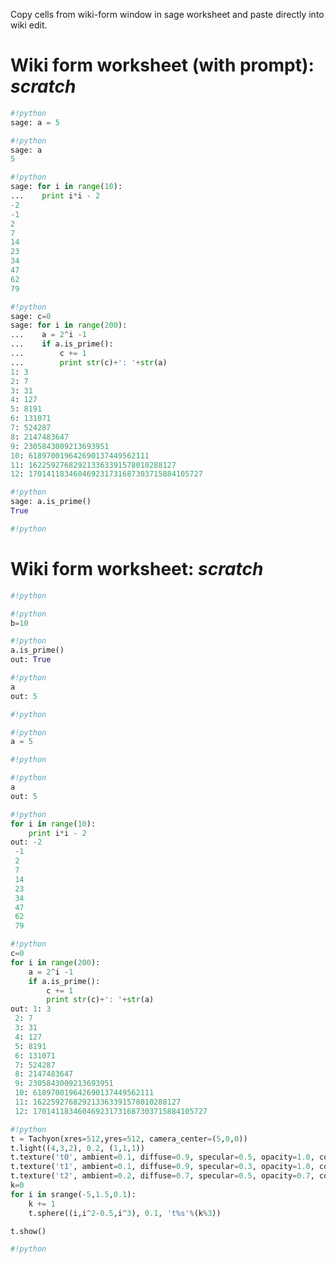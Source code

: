 
Copy cells from wiki-form window in sage worksheet and paste directly into wiki edit. 


# Wiki form worksheet (with prompt): _scratch_ 

```python
#!python 
sage: a = 5
```

```python
#!python 
sage: a
5
```

```python
#!python 
sage: for i in range(10):
...    print i*i - 2
-2
-1
2
7
14
23
34
47
62
79
```

```python
#!python 
sage: c=0
sage: for i in range(200):
...    a = 2^i -1
...    if a.is_prime():
...        c += 1
...        print str(c)+': '+str(a)
1: 3
2: 7
3: 31
4: 127
5: 8191
6: 131071
7: 524287
8: 2147483647
9: 2305843009213693951
10: 618970019642690137449562111
11: 162259276829213363391578010288127
12: 170141183460469231731687303715884105727
```

```python
#!python 
sage: a.is_prime()
True
```

```python
#!python 

```

# Wiki form worksheet: _scratch_ 

```python
#!python 

```

```python
#!python 
b=10
```

```python
#!python 
a.is_prime()
out: True
```

```python
#!python 
a
out: 5
```

```python
#!python 

```

```python
#!python 
a = 5
```

```python
#!python 

```

```python
#!python 
a
out: 5
```

```python
#!python 
for i in range(10):
    print i*i - 2
out: -2
 -1
 2
 7
 14
 23
 34
 47
 62
 79
```

```python
#!python 
c=0
for i in range(200):
    a = 2^i -1
    if a.is_prime():
        c += 1
        print str(c)+': '+str(a)
out: 1: 3
 2: 7
 3: 31
 4: 127
 5: 8191
 6: 131071
 7: 524287
 8: 2147483647
 9: 2305843009213693951
 10: 618970019642690137449562111
 11: 162259276829213363391578010288127
 12: 170141183460469231731687303715884105727
```

```python
#!python 
t = Tachyon(xres=512,yres=512, camera_center=(5,0,0))
t.light((4,3,2), 0.2, (1,1,1))
t.texture('t0', ambient=0.1, diffuse=0.9, specular=0.5, opacity=1.0, color=(1.0,0,0))
t.texture('t1', ambient=0.1, diffuse=0.9, specular=0.3, opacity=1.0, color=(0,1.0,0))
t.texture('t2', ambient=0.2, diffuse=0.7, specular=0.5, opacity=0.7, color=(0,0,1.0))
k=0
for i in srange(-5,1.5,0.1):
    k += 1
    t.sphere((i,i^2-0.5,i^3), 0.1, 't%s'%(k%3))

t.show()
```

```python
#!python 

```
